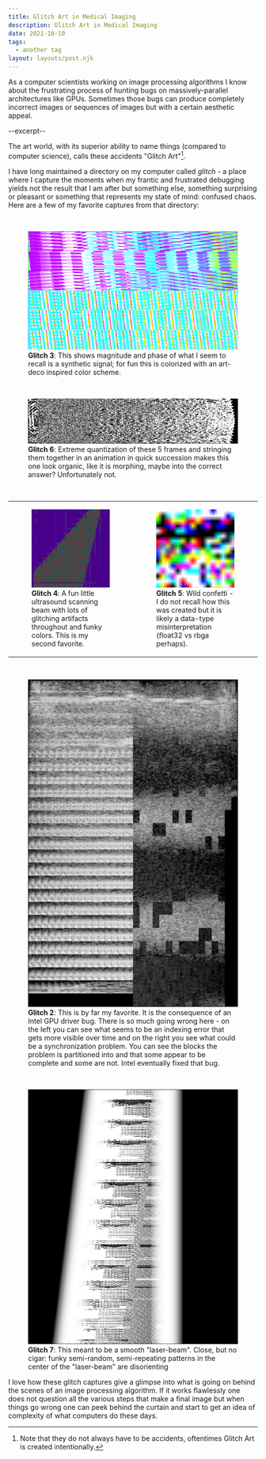 ```yaml
---
title: Glitch Art in Medical Imaging
description: Glitch Art in Medical Imaging
date: 2021-10-10
tags:
  - another tag
layout: layouts/post.njk
---
```


As a computer scientists working on image processing algorithms I know about the frustrating process of hunting bugs on massively-parallel architectures like GPUs. Sometimes those bugs can produce completely incorrect images or sequences of images but with a certain aesthetic appeal.

--excerpt--

The art world, with its superior ability to name things (compared to computer science), calls these accidents "Glitch Art"[^0].

I have long maintained a directory on my computer called _glitch_ - a place where I capture the moments when my frantic and frustrated debugging yields not the result that I am after but something else, something surprising or pleasant or something that represents my state of mind: confused chaos. Here are a few of my favorite captures from that directory:


<br/>

<figure>
    <img src="glitch3.png" alt="Glitch 3">
    <figcaption>
      <strong>Glitch 3</strong>: This shows magnitude and phase of what I seem to recall is a synthetic signal; for fun this is colorized with an art-deco inspired color scheme.
    </figcaption>
</figure>

<br/>

<figure>
    <img src="glitch6.gif" alt="Glitch 6">
    <figcaption>
      <strong>Glitch 6</strong>: Extreme quantization of these 5 frames and stringing them together in an animation in quick succession makes this one look organic, like it is morphing, maybe into the correct answer? Unfortunately not.
    </figcaption>
</figure>

<br/>

<table>
  <tr>
    <td style="width:50%">
      <figure>
      <img src="glitch4.gif" alt="Glitch 4" style="width:200px">
      <figcaption>
      <strong>Glitch 4</strong>: A fun little ultrasound scanning beam with lots of glitching artifacts throughout and funky colors. This is my second favorite.
      </figcaption>
      </figure>
    </td>
    <td style="width:50%">
      <figure>
      <img src="glitch5.gif" alt="Glitch 5" style="width:200px">
      <figcaption>
      <strong>Glitch 5</strong>: Wild confetti - I do not recall how this was created but it is likely a data-type misinterpretation (float32 vs rbga perhaps).
      </figcaption>
      </figure>
    </td>
  </tr>
</table>

<br/>

<figure>
    <img src="glitch2.png" alt="Glitch 2">
    <figcaption>
      <strong>Glitch 2</strong>: This is by far my favorite. It is the consequence of an Intel GPU driver bug. There is so much going wrong here - on the left you can see what seems to be an indexing error that gets more visible over time and on the right you see what could be a synchronization problem. You can see the blocks the problem is partitioned into and that some appear to be complete and some are not. Intel eventually fixed that bug.
    </figcaption>
</figure>

<br/>

<figure>
    <img src="glitch7.jpg" alt="Glitch 7">
    <figcaption>
      <strong>Glitch 7</strong>: This meant to be a smooth "laser-beam". Close, but no cigar: funky semi-random, semi-repeating patterns in the center of the "laser-beam" are disorienting
    </figcaption>
</figure>


I love how these glitch captures give a glimpse into what is going on behind the scenes of an image processing algorithm. If it works flawlessly one does not question all the various steps that make a final image but when things go wrong one can peek behind the curtain and start to get an idea of complexity of what computers do these days.





[^0]: Note that they do not always have to be accidents, oftentimes Glitch Art is created intentionally.

